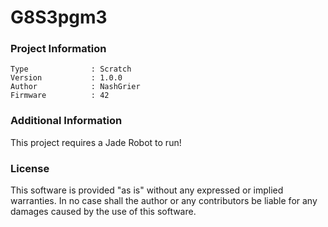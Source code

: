 G8S3pgm3
================



### Project Information
```
Type              : Scratch
Version           : 1.0.0
Author            : NashGrier
Firmware          : 42
```

### Additional Information
This project requires a Jade Robot to run!

### License
This software is provided "as is" without any expressed or implied warranties.  In no case shall the author or any contributors be liable for any damages caused by the use of this software.

